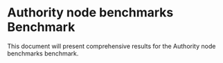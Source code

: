 # Authority node benchmarks Benchmark

This document will present comprehensive results for the Authority node benchmarks benchmark.
